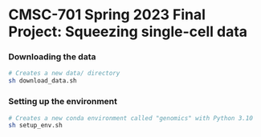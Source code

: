 # CMSC-701 Spring 2023 Final Project: Squeezing single-cell data 

### Downloading the data
```bash
# Creates a new data/ directory
sh download_data.sh
```

### Setting up the environment
```bash
# Creates a new conda environment called "genomics" with Python 3.10
sh setup_env.sh
```